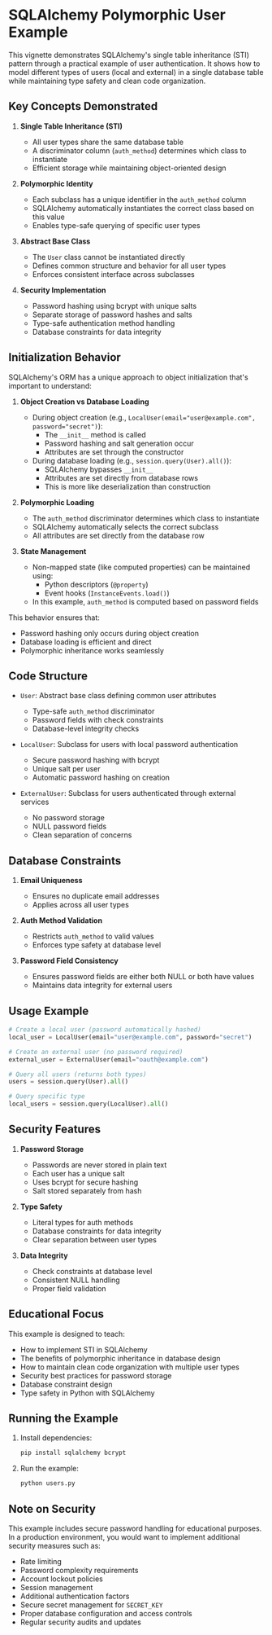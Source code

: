 # SQLAlchemy Polymorphic User Example

This vignette demonstrates SQLAlchemy's single table inheritance (STI) pattern through a practical example of user authentication. It shows how to model different types of users (local and external) in a single database table while maintaining type safety and clean code organization.

## Key Concepts Demonstrated

1. **Single Table Inheritance (STI)**
   - All user types share the same database table
   - A discriminator column (`auth_method`) determines which class to instantiate
   - Efficient storage while maintaining object-oriented design

2. **Polymorphic Identity**
   - Each subclass has a unique identifier in the `auth_method` column
   - SQLAlchemy automatically instantiates the correct class based on this value
   - Enables type-safe querying of specific user types

3. **Abstract Base Class**
   - The `User` class cannot be instantiated directly
   - Defines common structure and behavior for all user types
   - Enforces consistent interface across subclasses

4. **Security Implementation**
   - Password hashing using bcrypt with unique salts
   - Separate storage of password hashes and salts
   - Type-safe authentication method handling
   - Database constraints for data integrity

## Initialization Behavior

SQLAlchemy's ORM has a unique approach to object initialization that's important to understand:

1. **Object Creation vs Database Loading**
   - During object creation (e.g., `LocalUser(email="user@example.com", password="secret")`):
     - The `__init__` method is called
     - Password hashing and salt generation occur
     - Attributes are set through the constructor
   - During database loading (e.g., `session.query(User).all()`):
     - SQLAlchemy bypasses `__init__`
     - Attributes are set directly from database rows
     - This is more like deserialization than construction

2. **Polymorphic Loading**
   - The `auth_method` discriminator determines which class to instantiate
   - SQLAlchemy automatically selects the correct subclass
   - All attributes are set directly from the database row

3. **State Management**
   - Non-mapped state (like computed properties) can be maintained using:
     - Python descriptors (`@property`)
     - Event hooks (`InstanceEvents.load()`)
   - In this example, `auth_method` is computed based on password fields

This behavior ensures that:
- Password hashing only occurs during object creation
- Database loading is efficient and direct
- Polymorphic inheritance works seamlessly

## Code Structure

- `User`: Abstract base class defining common user attributes
  - Type-safe `auth_method` discriminator
  - Password fields with check constraints
  - Database-level integrity checks

- `LocalUser`: Subclass for users with local password authentication
  - Secure password hashing with bcrypt
  - Unique salt per user
  - Automatic password hashing on creation

- `ExternalUser`: Subclass for users authenticated through external services
  - No password storage
  - NULL password fields
  - Clean separation of concerns

## Database Constraints

1. **Email Uniqueness**
   - Ensures no duplicate email addresses
   - Applies across all user types

2. **Auth Method Validation**
   - Restricts `auth_method` to valid values
   - Enforces type safety at database level

3. **Password Field Consistency**
   - Ensures password fields are either both NULL or both have values
   - Maintains data integrity for external users

## Usage Example

```python
# Create a local user (password automatically hashed)
local_user = LocalUser(email="user@example.com", password="secret")

# Create an external user (no password required)
external_user = ExternalUser(email="oauth@example.com")

# Query all users (returns both types)
users = session.query(User).all()

# Query specific type
local_users = session.query(LocalUser).all()
```

## Security Features

1. **Password Storage**
   - Passwords are never stored in plain text
   - Each user has a unique salt
   - Uses bcrypt for secure hashing
   - Salt stored separately from hash

2. **Type Safety**
   - Literal types for auth methods
   - Database constraints for data integrity
   - Clear separation between user types

3. **Data Integrity**
   - Check constraints at database level
   - Consistent NULL handling
   - Proper field validation

## Educational Focus

This example is designed to teach:
- How to implement STI in SQLAlchemy
- The benefits of polymorphic inheritance in database design
- How to maintain clean code organization with multiple user types
- Security best practices for password storage
- Database constraint design
- Type safety in Python with SQLAlchemy

## Running the Example

1. Install dependencies:
   ```bash
   pip install sqlalchemy bcrypt
   ```

2. Run the example:
   ```bash
   python users.py
   ```

## Note on Security

This example includes secure password handling for educational purposes. In a production environment, you would want to implement additional security measures such as:
- Rate limiting
- Password complexity requirements
- Account lockout policies
- Session management
- Additional authentication factors
- Secure secret management for `SECRET_KEY`
- Proper database configuration and access controls
- Regular security audits and updates
